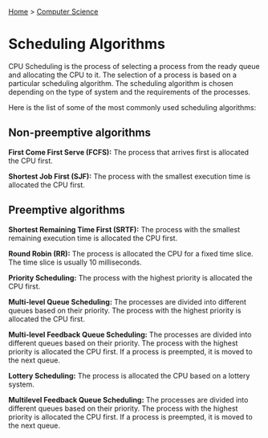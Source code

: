 [Home](../../README.md) > [Computer Science](./README.md)

# Scheduling Algorithms

CPU Scheduling is the process of selecting a process from the ready queue and allocating the CPU to it. The selection of a process is based on a particular scheduling algorithm. The scheduling algorithm is chosen depending on the type of system and the requirements of the processes.

Here is the list of some of the most commonly used scheduling algorithms:

## Non-preemptive algorithms

**First Come First Serve (FCFS):** The process that arrives first is allocated the CPU first.

**Shortest Job First (SJF):** The process with the smallest execution time is allocated the CPU first.

## Preemptive algorithms

**Shortest Remaining Time First (SRTF):** The process with the smallest remaining execution time is allocated the CPU first.

**Round Robin (RR):** The process is allocated the CPU for a fixed time slice. The time slice is usually 10 milliseconds.

**Priority Scheduling:** The process with the highest priority is allocated the CPU first.

**Multi-level Queue Scheduling:** The processes are divided into different queues based on their priority. The process with the highest priority is allocated the CPU first.

**Multi-level Feedback Queue Scheduling:** The processes are divided into different queues based on their priority. The process with the highest priority is allocated the CPU first. If a process is preempted, it is moved to the next queue.

**Lottery Scheduling:** The process is allocated the CPU based on a lottery system.

**Multilevel Feedback Queue Scheduling:** The processes are divided into different queues based on their priority. The process with the highest priority is allocated the CPU first. If a process is preempted, it is moved to the next queue.
